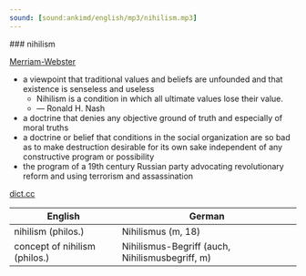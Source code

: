 ```yaml
---
sound: [sound:ankimd/english/mp3/nihilism.mp3]
---
```


\### nihilism

[Merriam-Webster](https://www.merriam-webster.com/dictionary/nihilism)

- a viewpoint that traditional values and beliefs are unfounded and that existence is senseless and useless
    - Nihilism is a condition in which all ultimate values lose their value.
    - — Ronald H. Nash
- a doctrine that denies any objective ground of truth and especially of moral truths
- a doctrine or belief that conditions in the social organization are so bad as to make destruction desirable for its own sake independent of any constructive program or possibility
- the program of a 19th century Russian party advocating revolutionary reform and using terrorism and assassination

[dict.cc](https://www.dict.cc/nihilism)

| English        | German       |
| -------------- | ------------ |
| nihilism (philos.) | Nihilismus (m, 18) |
| concept of nihilism (philos.) | Nihilismus-Begriff (auch, Nihilismusbegriff, m) |
